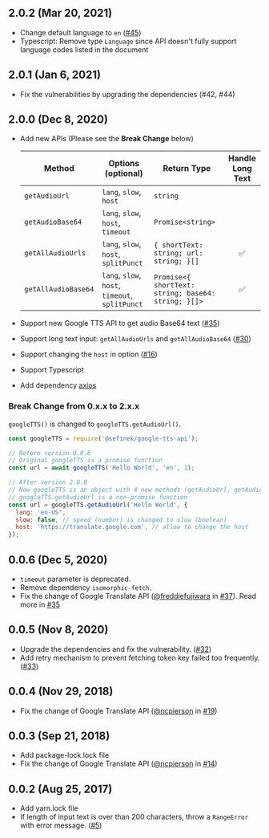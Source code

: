 ## 2.0.2 (Mar 20, 2021)

- Change default language to `en` ([#45](https://github.com/sefinek24/google-tts-api/issues/45))
- Typescript: Remove type `Language` since API doesn't fully support language codes listed in the document

## 2.0.1 (Jan 6, 2021)

- Fix the vulnerabilities by upgrading the dependencies (#42, #44)

## 2.0.0 (Dec 8, 2020)

- Add new APIs (Please see the **Break Change** below)

  | Method              | Options (optional)                              | Return Type                                         | Handle Long Text |
  |---------------------|-------------------------------------------------|-----------------------------------------------------|:----------------:|
  | `getAudioUrl`       | `lang`, `slow`, `host`                          | `string`                                            |                  |
  | `getAudioBase64`    | `lang`, `slow`, `host`, `timeout`               | `Promise<string>`                                   |                  |
  | `getAllAudioUrls`   | `lang`, `slow`, `host`, `splitPunct`            | `{ shortText: string; url: string; }[]`             |        ✅         |
  | `getAllAudioBase64` | `lang`, `slow`, `host`, `timeout`, `splitPunct` | `Promise<{ shortText: string; base64: string; }[]>` |        ✅         |

- Support new Google TTS API to get audio Base64 text ([#35](https://github.com/sefinek24/google-tts-api/issues/35))
- Support long text input: `getAllAudioUrls` and `getAllAudioBase64` ([#30](https://github.com/sefinek24/google-tts-api/issues/30))
- Support changing the `host` in option ([#16](https://github.com/sefinek24/google-tts-api/issues/16))
- Support Typescript
- Add dependency [axios](https://github.com/axios/axios)

### **Break Change from 0.x.x to 2.x.x**

`googleTTS()` is changed to `googleTTS.getAudioUrl()`.

```js
const googleTTS = require('@sefinek/google-tts-api');

// Before version 0.0.6
// Original googleTTS is a promise function
const url = await googleTTS('Hello World', 'en', 1);

// After version 2.0.0
// Now googleTTS is an object with 4 new methods (getAudioUrl, getAudioBase64, getAllAudioUrls, getAllAudioBase64)
// googleTTS.getAudioUrl is a non-promise function
const url = googleTTS.getAudioUrl('Hello World', {
  lang: 'en-US',
  slow: false, // speed (number) is changed to slow (boolean)
  host: 'https://translate.google.com', // allow to change the host
});
```

## 0.0.6 (Dec 5, 2020)

- `timeout` parameter is deprecated.
- Remove dependency `isomorphic-fetch`.
- Fix the change of Google Translate API ([@freddiefujiwara](https://github.com/freddiefujiwara) in [#37](https://github.com/sefinek24/google-tts-api/pull/37)). Read more in [#35](https://github.com/sefinek24/google-tts-api/issues/35)

## 0.0.5 (Nov 8, 2020)

- Upgrade the dependencies and fix the vulnerability. ([#32](https://github.com/sefinek24/google-tts-api/issues/32))
- Add retry mechanism to prevent fetching token key failed too frequently. ([#33](https://github.com/sefinek24/google-tts-api/issues/33))

## 0.0.4 (Nov 29, 2018)

- Fix the change of Google Translate API ([@ncpierson](https://github.com/ncpierson) in [#19](https://github.com/sefinek24/google-tts-api/pull/19))

## 0.0.3 (Sep 21, 2018)

- Add package-lock.lock file
- Fix the change of Google Translate API ([@ncpierson](https://github.com/ncpierson) in [#14](https://github.com/sefinek24/google-tts-api/pull/14))

## 0.0.2 (Aug 25, 2017)

- Add yarn.lock file
- If length of input text is over than 200 characters, throw a `RangeError` with error message. ([#5](https://github.com/sefinek24/google-tts-api/issues/5))
